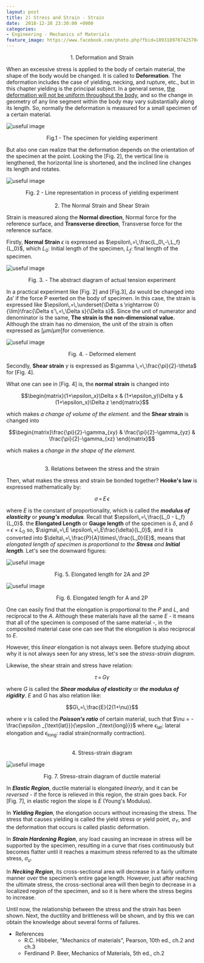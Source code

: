 ```yaml
---
layout: post
title: 2) Stress and Strain - Strain
date:  2018-12-20 23:30:00 +0900
categories:
- Engineering - Mechanics of Materials
feature_image: https://www.facebook.com/photo.php?fbid=1893189787425704&set=a.1893187554092594&type=3&theater
---
```


<center>1. Deformation and Strain</center>

When an excessive stress is applied to the body of certain material, the shape of the body would be changed. It is called to **Deformation**. The deformation includes the case of yielding, necking, and rupture, etc., but in this chapter yielding is the principal subject. In a general sense, <u>the deformation will not be uniform throughout the body</u>, and so the change in geometry of any line segment within the body may vary substantially along its length. So, normally the deformation is measured for a small specimen of a certain material.

![useful image](https://raw.githubusercontent.com/brandonkim12/brandonkim12.github.io/master/assets/mechanics_of_materials/fig_15.JPG)

<center>Fig.1 - The specimen for yielding experiment</center>

But also one can realize that the deformation depends on the orientation of the specimen at the point. Looking the [Fig. 2], the vertical line is lengthened, the horizontal line is shortened, and the inclined line changes its length and rotates. 

![useful image](https://raw.githubusercontent.com/brandonkim12/brandonkim12.github.io/master/assets/mechanics_of_materials/fig_16.JPG)

<center>Fig. 2 - Line representation in process of yielding experiment</center>

<br>

<center>2. The Normal Strain and Shear Strain</center>

Strain is measured along the **Normal direction**, Normal force for the reference surface, and **Transverse direction**, Transverse force for the reference surface. 

Firstly, **Normal Strain** $\epsilon$ is expressed as $\epsilon\,=\,\frac{L_0\,-\,L_f}{L_0}$, which $L_0$: Initial length of the specimen, $L_f$: final length of the specimen. 

![useful image](https://raw.githubusercontent.com/brandonkim12/brandonkim12.github.io/master/assets/mechanics_of_materials/fig_17.JPG)

<center>Fig. 3. - The abstract diagram of actual tension experiment</center>

In a practical experiment like [Fig. 2] and [Fig.3], $\Delta s$ would be changed into $\Delta s'$ if the force P exerted on the body of specimen. In this case, the strain is expressed like $\epsilon\,=\,\underset{\Delta s \rightarrow 0}{\lim}\frac{\Delta s'\,=\,\Delta s}{\Delta s}$. Since the unit of numerator and denominator is the same, **The strain is the non-dimensional value.** Although the strain has no dimension, the unit of the strain is often expressed as [$\mu m/\mu m$]for convenience. 

![useful image](https://raw.githubusercontent.com/brandonkim12/brandonkim12.github.io/master/assets/mechanics_of_materials/fig_18.JPG)

<center>Fig. 4. - Deformed element</center>

Secondly, **Shear strain** $\gamma$ is expressed as $\gamma \,=\,\frac{\pi}{2}-\theta$ for [Fig. 4].

What one can see in [Fig. 4] is, the **normal strain** is changed into

$$\begin{matrix}(1+\epsilon_x)\Delta x & (1+\epsilon_y)\Delta y & (1+\epsilon_x)\Delta z \end{matrix}$$

which makes *a change of volume of the element.* and the **Shear strain** is changed into

$$\begin{matrix}\frac{\pi}{2}-\gamma_{xy} & \frac{\pi}{2}-\gamma_{yz} & \frac{\pi}{2}-\gamma_{xz} \end{matrix}$$

which makes a *change in the shape of the element.*

<br>

<center>3. Relations between the stress and the strain</center>

Then, what makes the stress and strain be bonded together? **Hooke's law** is expressed mathematically by:

$$\sigma\,=\,E\,\epsilon$$

where $E$ is the constant of proportionality, which is called the ***modulus of elasticity*** or ***young's modulus***. Recall that $\epsilon\,=\,\frac{L_0 - L_f}{L_0}$. the **Elongated Length** or **Gauge length** of the specimen is $\delta$, and $\delta\,=\,\epsilon \times L_0$ so, $\sigma\,=\,E \epsilon\,=\,E\frac{\delta}{L_0}$, and it is converted into $\delta\,=\,\frac{P}{A}\times\,\frac{L_0}{E}$, means that *elongated length of specimen is proportional to the **Stress** and **Initial length***. Let's see the downward figures:

![useful image](https://raw.githubusercontent.com/brandonkim12/brandonkim12.github.io/master/assets/mechanics_of_materials/fig_19.JPG)

<center>Fig. 5. Elongated length for 2A and 2P</center>

![useful image](https://raw.githubusercontent.com/brandonkim12/brandonkim12.github.io/master/assets/mechanics_of_materials/fig_20.JPG)

<center>Fig. 6. Elongated length for A and 2P</center>

One can easily find that the elongation is proportional to the $P$ and $L$, and reciprocal to the $A$.  Although these materials have all the same $E$ - it means that all of the specimen is composed of the same material -, in the composited material case one can see that the elongation is also reciprocal to $E$.

However, this *linear* elongation is not always seen. Before studying about why it is not always seen for any stress, let's see the *stress-strain diagram*.

Likewise, the shear strain and stress have relation:

$$\tau\,=\,G\gamma$$

where $G$ is called the ***Shear modulus of elasticity*** or ***the modulus of rigidity***. $E$ and $G$ has also relation like:

$$G\,=\,\frac{E}{2(1+\nu)}$$

where $\nu$ is called the ***Poisson's ratio*** of certain material, such that $\nu = -\frac{\epsilon _{\text{lat}}}{\epsilon _{\text{long}}}$ where $\epsilon_{\text{lat}}$: lateral elongation and $\epsilon _{\text{long}}$: radial strain(normally contraction).

<br>

<center>4. Stress-strain diagram</center>

![useful image](https://raw.githubusercontent.com/brandonkim12/brandonkim12.github.io/master/assets/mechanics_of_materials/fig_21.JPG)

<center>Fig. 7. Stress-strain diagram of ductile material</center>



In ***Elastic Region***,  ductile material is elongated *linearly*, and it can be *reversed* - if the force is relieved in this region, the strain goes back. For [Fig. 7], in elastic region the slope is $E$ (Young's Modulus). 

In ***Yielding Region***, the elongation occurs without increasing the stress. The stress that causes yielding is called the yield stress or yield point, $\sigma_Y$, and the deformation that occurs is called plastic
deformation. 

In ***Strain Hardening Region***, any load causing an increase in stress will be supported by the specimen, resulting in a curve that rises continuously but becomes flatter until it reaches a maximum stress referred to as the ultimate stress, $\sigma_u$. 

In ***Necking Region***, its cross-sectional area will decrease in a fairly uniform manner over the specimen’s entire gage length. However, just after reaching the ultimate stress, the cross-sectional area will then begin to decrease in a localized region of the specimen, and so it is here where the stress begins to increase.



Until now, the relationship between the stress and the strain has been shown. Next, the ductility and brittleness will be shown, and by this we can obtain the knowledge about several forms of failures.



* References
  * R.C. Hibbeler, "Mechanics of materials",  Pearson, 10th ed., ch.2 and ch.3
  * Ferdinand P. Beer, Mechanics of Materials, 5th ed., ch.2